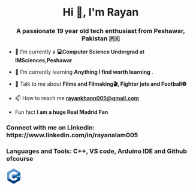 <h1 align="center">Hi 👋, I'm Rayan</h1>
<h3 align="center">A passionate 19 year old tech enthusiast from Peshawar, Pakistan 🇵🇰</h3>

- 🔭 I’m currently a **💻Computer Science Undergrad at IMSciences,Peshawar**

- 🌱 I’m currently learning **Anything I find worth learning** .
  
- 💬 Talk to me about **Films and Filmaking🎬, Fighter jets and Football⚽**

- 📫 How to reach me **rayankhann005@gmail.com**

-  Fun fact **I am a huge Real Madrid Fan**

<h3 align="left">Connect with me on Linkedin: https://www.linkedin.com/in/rayanalam005</h3>
<p align="left">
</p>

<h3 align="left">Languages and Tools: C++, VS code, Arduino IDE and Github ofcourse </h3>
<p align="left"> <a href="https://www.w3schools.com/cpp/" target="_blank" rel="noreferrer"> <img src="https://raw.githubusercontent.com/devicons/devicon/master/icons/cplusplus/cplusplus-original.svg" alt="cplusplus" width="40" height="40"/> </a> </p>


